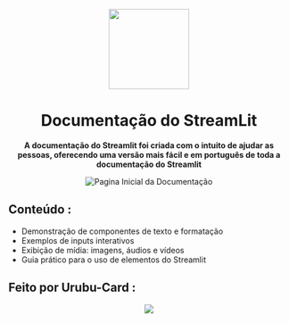 <div align="center">

[<img src="https://media.datacamp.com/legacy/v1727712679/image_0dd3c66c35.png" width="144"/>](https://documentacaodourubu.streamlit.app)

  <h1 align="center">Documentação do StreamLit</h1>

  <p align="center">
    <strong>A documentação do Streamlit foi criada com o intuito de ajudar as pessoas, oferecendo uma versão mais fácil e em português de toda a documentação do Streamlit</strong>
  </p>



![Pagina Inicial da Documentação](https://cdn.discordapp.com/attachments/1126193178295423057/1371484813919387648/image.png?ex=68234e44&is=6821fcc4&hm=1e595fdd44d08459e4066af70dfa3bbf13320cda0ea65a6bec070d4c4f1ba030&)

</div>

## Conteúdo :

- Demonstração de componentes de texto e formatação
- Exemplos de inputs interativos
- Exibição de mídia: imagens, áudios e vídeos
- Guia prático para o uso de elementos do Streamlit

## Feito por Urubu-Card : 
<div align="center">


<a href="https://github.com/Urubu-Card/streamlitdocument/graphs/contributors">
  <img src="https://cdn.discordapp.com/attachments/1126193178295423057/1371486549589622806/1c0f30118944ff98d300099d8c683780.gif?ex=68234fe2&is=6821fe62&hm=b4497dfaaa8d10440ee7980efbeda3eb0229dd59d63923bebc32499dea2c9e89&"/>
</a>


